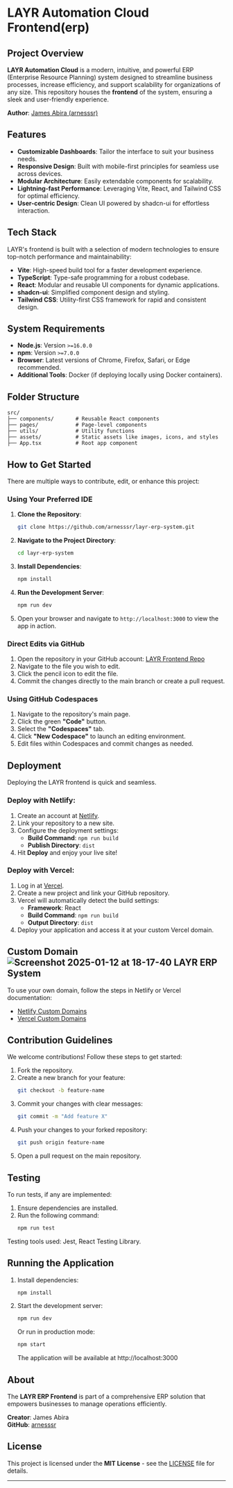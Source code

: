 # LAYR Automation Cloud Frontend(erp)

## Project Overview

**LAYR Automation Cloud** is a modern, intuitive, and powerful ERP (Enterprise Resource Planning) system designed to streamline business processes, increase efficiency, and support scalability for organizations of any size. This repository houses the **frontend** of the system, ensuring a sleek and user-friendly experience.

**Author**: [James Abira (arnesssr)](https://github.com/arnesssr)

## Features

- **Customizable Dashboards**: Tailor the interface to suit your business needs.
- **Responsive Design**: Built with mobile-first principles for seamless use across devices.
- **Modular Architecture**: Easily extendable components for scalability.
- **Lightning-fast Performance**: Leveraging Vite, React, and Tailwind CSS for optimal efficiency.
- **User-centric Design**: Clean UI powered by shadcn-ui for effortless interaction.

## Tech Stack

LAYR's frontend is built with a selection of modern technologies to ensure top-notch performance and maintainability:

- **Vite**: High-speed build tool for a faster development experience.
- **TypeScript**: Type-safe programming for a robust codebase.
- **React**: Modular and reusable UI components for dynamic applications.
- **shadcn-ui**: Simplified component design and styling.
- **Tailwind CSS**: Utility-first CSS framework for rapid and consistent design.

## System Requirements

- **Node.js**: Version `>=16.0.0`
- **npm**: Version `>=7.0.0`
- **Browser**: Latest versions of Chrome, Firefox, Safari, or Edge recommended.
- **Additional Tools**: Docker (if deploying locally using Docker containers).

## Folder Structure

```plaintext
src/
├── components/       # Reusable React components
├── pages/            # Page-level components
├── utils/            # Utility functions
├── assets/           # Static assets like images, icons, and styles
├── App.tsx           # Root app component
```

## How to Get Started

There are multiple ways to contribute, edit, or enhance this project:

### Using Your Preferred IDE

1. **Clone the Repository**:
   ```sh
   git clone https://github.com/arnesssr/layr-erp-system.git
   ```

2. **Navigate to the Project Directory**:
   ```sh
   cd layr-erp-system
   ```

3. **Install Dependencies**:
   ```sh
   npm install
   ```

4. **Run the Development Server**:
   ```sh
   npm run dev
   ```

5. Open your browser and navigate to `http://localhost:3000` to view the app in action.

### Direct Edits via GitHub

1. Open the repository in your GitHub account: [LAYR Frontend Repo](https://github.com/arnesssr/layr-erp-system)
2. Navigate to the file you wish to edit.
3. Click the pencil icon to edit the file.
4. Commit the changes directly to the main branch or create a pull request.

### Using GitHub Codespaces

1. Navigate to the repository's main page.
2. Click the green **"Code"** button.
3. Select the **"Codespaces"** tab.
4. Click **"New Codespace"** to launch an editing environment.
5. Edit files within Codespaces and commit changes as needed.

## Deployment

Deploying the LAYR frontend is quick and seamless.

### Deploy with **Netlify**:

1. Create an account at [Netlify](https://www.netlify.com).
2. Link your repository to a new site.
3. Configure the deployment settings:
   - **Build Command**: `npm run build`
   - **Publish Directory**: `dist`
4. Hit **Deploy** and enjoy your live site!

### Deploy with **Vercel**:

1. Log in at [Vercel](https://vercel.com).
2. Create a new project and link your GitHub repository.
3. Vercel will automatically detect the build settings:
   - **Framework**: React
   - **Build Command**: `npm run build`
   - **Output Directory**: `dist`
4. Deploy your application and access it at your custom Vercel domain.

## Custom Domain![Screenshot 2025-01-12 at 18-17-40 LAYR ERP System](https://github.com/user-attachments/assets/a618ca9b-bd33-47ab-b038-4d6e4fc9ba34)


To use your own domain, follow the steps in Netlify or Vercel documentation:

- [Netlify Custom Domains](https://docs.netlify.com/domains-https/custom-domains/)
- [Vercel Custom Domains](https://vercel.com/docs/concepts/projects/domains)

## Contribution Guidelines

We welcome contributions! Follow these steps to get started:

1. Fork the repository.
2. Create a new branch for your feature:
   ```sh
   git checkout -b feature-name
   ```
3. Commit your changes with clear messages:
   ```sh
   git commit -m "Add feature X"
   ```
4. Push your changes to your forked repository:
   ```sh
   git push origin feature-name
   ```
5. Open a pull request on the main repository.

## Testing

To run tests, if any are implemented:

1. Ensure dependencies are installed.
2. Run the following command:
   ```sh
   npm run test
   ```

Testing tools used: Jest, React Testing Library.

## Running the Application

1. Install dependencies:
   ```bash
   npm install
   ```

2. Start the development server:
   ```bash
   npm run dev
   ```

   Or run in production mode:
   ```bash
   npm start
   ```

   The application will be available at http://localhost:3000

## About

The **LAYR ERP Frontend** is part of a comprehensive ERP solution that empowers businesses to manage operations efficiently.

**Creator**: James Abira  
**GitHub**: [arnesssr](https://github.com/arnesssr)

## License

This project is licensed under the **MIT License** - see the [LICENSE](LICENSE) file for details.

---
````

